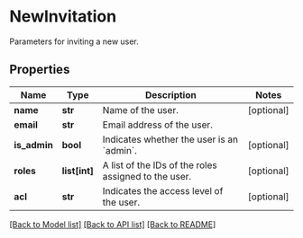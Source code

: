 # NewInvitation

Parameters for inviting a new user.
## Properties
Name | Type | Description | Notes
------------ | ------------- | ------------- | -------------
**name** | **str** | Name of the user. | [optional] 
**email** | **str** | Email address of the user. | 
**is_admin** | **bool** | Indicates whether the user is an &#x60;admin&#x60;. | [optional] 
**roles** | **list[int]** | A list of the IDs of the roles assigned to the user. | [optional] 
**acl** | **str** | Indicates the access level of the user. | [optional] 

[[Back to Model list]](../README.md#documentation-for-models) [[Back to API list]](../README.md#documentation-for-api-endpoints) [[Back to README]](../README.md)


